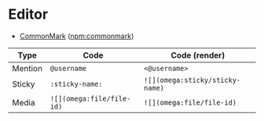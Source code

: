# Editor

- [CommonMark](http://commonmark.org/) ([npm:commonmark](https://www.npmjs.com/package/commonmark))

| Type    | Code                      | Code (render)                   |
|---------|---------------------------|---------------------------------|
| Mention | `@username`               | `<@username>`                   |
| Sticky  | `:sticky-name:`           | `![](omega:sticky/sticky-name)` |
| Media   | `![](omega:file/file-id)` | `![](omega:file/file-id)`       |
